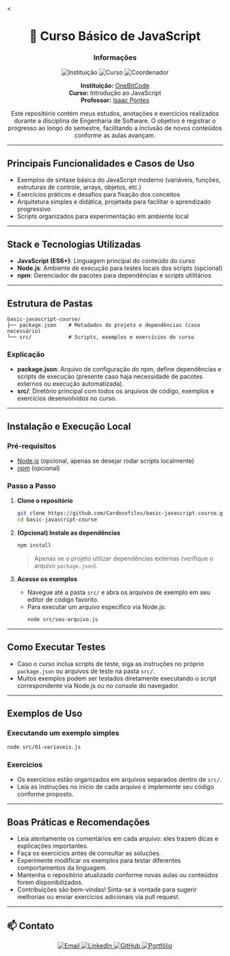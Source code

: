 <<div align="center">

<h1 align="center">🚀 Curso Básico de JavaScript</h1>

### Informações

![Instituição](https://img.shields.io/badge/Instituição-OneBitCode-0078D4?style=for-the-badge&logo=azuredevops)
![Curso](https://img.shields.io/badge/Curso-JavaScript-4B8BBE?style=for-the-badge&logo=github)
![Coordenador](https://img.shields.io/badge/Coord.-Milton%20Miranda%20Neto-FFCA28?style=for-the-badge&logo=linkedin)

**Instituição:** [OneBitCode](https://onebitcode.com/)  
**Curso:** Introdução ao JavaScript  
**Professor:** [Isaac Pontes](https://www.linkedin.com/in/isaac-pontes/)

Este repositório contém meus estudos, anotações e exercícios realizados durante a disciplina de Engenharia de Software. O objetivo é registrar o progresso ao longo do semestre, facilitando a inclusão de novos conteúdos conforme as aulas avançam.

</div>

---

## Principais Funcionalidades e Casos de Uso

- Exemplos de sintaxe básica do JavaScript moderno (variáveis, funções, estruturas de controle, arrays, objetos, etc.)
- Exercícios práticos e desafios para fixação dos conceitos
- Arquitetura simples e didática, projetada para facilitar o aprendizado progressivo
- Scripts organizados para experimentação em ambiente local

---

## Stack e Tecnologias Utilizadas

- **JavaScript (ES6+)**: Linguagem principal do conteúdo do curso
- **Node.js**: Ambiente de execução para testes locais dos scripts (opcional)
- **npm**: Gerenciador de pacotes para dependências e scripts utilitários

---

## Estrutura de Pastas

```
basic-javascript-course/
├── package.json    # Metadados do projeto e dependências (caso necessário)
└── src/            # Scripts, exemplos e exercícios do curso
```

### Explicação

- **package.json**: Arquivo de configuração do npm, define dependências e scripts de execução (presente caso haja necessidade de pacotes externos ou execução automatizada).
- **src/**: Diretório principal com todos os arquivos de código, exemplos e exercícios desenvolvidos no curso.

---

## Instalação e Execução Local

### Pré-requisitos

- [Node.js](https://nodejs.org/) (opcional, apenas se desejar rodar scripts localmente)
- [npm](https://www.npmjs.com/) (opcional)

### Passo a Passo

1. **Clone o repositório**

   ```bash
   git clone https://github.com/Cardosofiles/basic-javascript-course.git
   cd basic-javascript-course
   ```

2. **(Opcional) Instale as dependências**

   ```bash
   npm install
   ```

   > Apenas se o projeto utilizar dependências externas (verifique o arquivo `package.json`).

3. **Acesse os exemplos**
   - Navegue até a pasta `src/` e abra os arquivos de exemplo em seu editor de código favorito.
   - Para executar um arquivo específico via Node.js:
     ```bash
     node src/seu-arquivo.js
     ```

---

## Como Executar Testes

- Caso o curso inclua scripts de teste, siga as instruções no próprio `package.json` ou arquivos de teste na pasta `src/`.
- Muitos exemplos podem ser testados diretamente executando o script correspondente via Node.js ou no console do navegador.

---

## Exemplos de Uso

### Executando um exemplo simples

```bash
node src/01-variaveis.js
```

### Exercícios

- Os exercícios estão organizados em arquivos separados dentro de `src/`.
- Leia as instruções no início de cada arquivo e implemente seu código conforme proposto.

---

## Boas Práticas e Recomendações

- Leia atentamente os comentários em cada arquivo: eles trazem dicas e explicações importantes.
- Faça os exercícios antes de consultar as soluções.
- Experimente modificar os exemplos para testar diferentes comportamentos da linguagem.
- Mantenha o repositório atualizado conforme novas aulas ou conteúdos forem disponibilizados.
- Contribuições são bem-vindas! Sinta-se à vontade para sugerir melhorias ou enviar exercícios adicionais via pull request.

---

## 📫 Contato

<div align="center">

<a href="mailto:cardosofiles@outlook.com">
  <img src="https://img.shields.io/badge/Email-0078D4?style=for-the-badge&logo=microsoftoutlook&logoColor=white" alt="Email"/>
</a>
<a href="https://www.linkedin.com/in/joaobatista-dev/" target="_blank">
  <img src="https://img.shields.io/badge/LinkedIn-0A66C2?style=for-the-badge&logo=linkedin&logoColor=white" alt="LinkedIn"/>
</a>
<a href="https://github.com/Cardosofiles" target="_blank">
  <img src="https://img.shields.io/badge/GitHub-181717?style=for-the-badge&logo=github&logoColor=white" alt="GitHub"/>
</a>
<a href="https://cardosofiles.dev/" target="_blank">
  <img src="https://img.shields.io/badge/Portfólio-222222?style=for-the-badge&logo=about.me&logoColor=white" alt="Portfólio"/>
</a>

</div>
